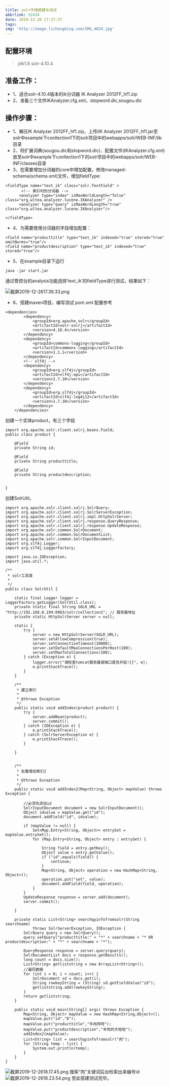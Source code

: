 ```yaml
---
title: solr环境搭建与测试
abbrlink: 52434
date: 2019-12-26 17:27:37
tags:
img: 'http://image.lichongbing.com/IMG_4624.jpg'
---
```

## 配置环境
> jdk1.8
solr-4.10.4


## 准备工作：


* 1、适合solr-4.10.4版本的ik分词器 IK Analyzer 2012FF_hf1.zip
* 2、准备三个文件IKAnalyzer.cfg.xml，stopword.dic,sougou.dic


## 操作步骤：
* 1、解压IK Analyzer 2012FF_hf1.zip，上传iIK Analyzer 2012FF_hf1.jar至solr中example下conllection1下的solr项目中的webapps/solr/WEB-INF/lib目录
* 2、将扩展词典(sougou.dic和stopword.dic)、配置文件(IKAnalyzer.cfg.xml)放至solr中example下conllection1下的solr项目中的webapps/solr/WEB-INF/classes目录
* 3、在需要增加分词器的core中增加配置，修改managed-schema(schema.xml)文件，增加fieldType:

```
<fieldType name="text_ik" class="solr.TextField" >
       <!-- 索引时的分词器 -->
      <analyzer type="index" isMaxWorldLength="folse" class="org.wltea.analyzer.lucene.IKAnalyzer" /> 
      <analyzer type="query" isMaxWordLength="true" class="org.wltea.analyzer.lucene.IKAnalyzer"/>  
      
</fieldType>
```

* 4、为需要使用分词器的字段增加配置：

```
<field name="producttitle" type="text_ik" indexed="true" stored="true" omitNorms="true"/>
<field name="productdescription" type="text_ik" indexed="true" stored="true"/>
```
* 5、在example目录下运行

```
java -jar start.jar
```
通过管控台的analysis功能选择‘text_ik’的fieldType进行测试，结果如下：


![截屏2019-12-2617.39.33.png](http://image.lichongbing.com/static/7dbf064e9342d9f053f9605db8333307.png)

* 6、搭建maven项目，编写测试
  pom.xml 配置参考

```
<dependencies>
        <dependency>
            <groupId>org.apache.solr</groupId>
            <artifactId>solr-solrj</artifactId>
            <version>4.10.4</version>
        </dependency>
        <dependency>
            <groupId>commons-logging</groupId>
            <artifactId>commons-logging</artifactId>
            <version>1.1.1</version>
        </dependency>
        <!-- slf4j -->
        <dependency>
            <groupId>org.slf4j</groupId>
            <artifactId>slf4j-api</artifactId>
            <version>1.7.10</version>
        </dependency>
        <dependency>
            <groupId>org.slf4j</groupId>
            <artifactId>slf4j-log4j12</artifactId>
            <version>1.7.10</version>
        </dependency>
    </dependencies>
```
创建一个实体product，有三个字段
```
import org.apache.solr.client.solrj.beans.Field;
public class product {

	@Field
	private String id;

	@Field
	private String producttitle;

	@Field
	private String productdescription;
	

}
```
创建SolrUtil，
```
import org.apache.solr.client.solrj.SolrQuery;
import org.apache.solr.client.solrj.SolrServerException;
import org.apache.solr.client.solrj.impl.HttpSolrServer;
import org.apache.solr.client.solrj.response.QueryResponse;
import org.apache.solr.client.solrj.response.UpdateResponse;
import org.apache.solr.common.SolrDocument;
import org.apache.solr.common.SolrDocumentList;
import org.apache.solr.common.SolrInputDocument;
import org.slf4j.Logger;
import org.slf4j.LoggerFactory;

import java.io.IOException;
import java.util.*;

/**
 * solr工具类
 *
 */
public class SolrUtil {

	static final Logger logger = LoggerFactory.getLogger(SolrUtil.class);
	private static final String SOLR_URL = "http://192.168.0.194:8983/solr/collection1"; // 服务器地址
	private static HttpSolrServer server = null;

	static {
		try {
			server = new HttpSolrServer(SOLR_URL);
			server.setAllowCompression(true);
			server.setConnectionTimeout(10000);
			server.setDefaultMaxConnectionsPerHost(100);
			server.setMaxTotalConnections(100);
		} catch (Exception e) {
			logger.error("请检查tomcat服务器或端口是否开启!{}", e);
			e.printStackTrace();
		}
	}

	/**
	 * 建立索引
	 *
	 * @throws Exception
	 */
	public static void addIndex(product product) {
		try {
			server.addBean(product);
			server.commit();
		} catch (IOException e) {
			e.printStackTrace();
		} catch (SolrServerException e) {
			e.printStackTrace();
		}

	}


	/**
	 * 批量增加索引2
	 *
	 * @throws Exception
	 */
	public static void addIndex2(Map<String, Object> mapValue) throws Exception {

		//必须先添加id
		SolrInputDocument document = new SolrInputDocument();
		Object idvalue = mapValue.get("id");
		document.addField("id", idvalue);

		if (mapValue != null) {
			Set<Map.Entry<String, Object>> entrySet = mapValue.entrySet();
			for (Map.Entry<String, Object> entry : entrySet) {

				String field = entry.getKey();
				Object value = entry.getValue();
				if ("id".equals(field)) {
					continue;
				}
				Map<String, Object> operation = new HashMap<String, Object>();
				operation.put("set", value);
				document.addField(field, operation);
			}
		}
		UpdateResponse response = server.add(document);
		server.commit();

	}

	private static List<String> searchqyinfofromsolr(String searchname)
			throws SolrServerException, IOException {
		SolrQuery query = new SolrQuery();
		query.setQuery("producttitle:" + "*" + searchname + "* OR productdescription:" + "*" + searchname + "*");

		QueryResponse response = server.query(query);
		SolrDocumentList docs = response.getResults();
		long count = docs.size();
		List<String> getliststring = new ArrayList<String>();
		//遍历数据
		for (int i = 0; i < count; i++) {
			SolrDocument sd = docs.get(i);
			String rowkeyString = (String) sd.getFieldValue("id");
			getliststring.add(rowkeyString);
		}
		return getliststring;
	}

	public static void main(String[] args) throws Exception {
		Map<String, Object> mapValue = new HashMap<String,Object>();
		mapValue.put("id","8");
		mapValue.put("producttitle","牛肉呵呵");
		mapValue.put("productdescription","羊肉的大哈哈");
		addIndex2(mapValue);
		List<String> list = searchqyinfofromsolr("肉");
		for (String temp : list) {
			System.out.println(temp);
		}
	}
}

```
![截屏2019-12-2618.17.45.png](http://image.lichongbing.com/static/9e8c369bbd9354df1d8d3d9adb161b47.png)
搜索“肉”关键词后台检索出来编号id
![截屏2019-12-2618.23.54.png](http://image.lichongbing.com/static/c7d098861e6fb1df2e03f44c7a5ee221.png)
至此搭建测试完毕。


